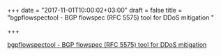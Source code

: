 +++
date = "2017-11-01T10:00:02+03:00"
draft = false
title = "bgpflowspectool - BGP flowspec (RFC 5575) tool for DDoS mitigation "

+++

<p><a href="https://github.com/pragma-innovation/bgpflowspectool">bgpflowspectool - BGP flowspec (RFC 5575) tool for DDoS mitigation </a></p>
